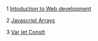 1 [Intoduction to Web development](https://akshayfasale.hashnode.dev/introduction-to-web-and-html)

2 [Javascript Arrays](https://javascriptarraybyakshayfasale.hashnode.dev/javascript-arrays-an-introduction-for-beginners)

3 [Var let Constt](https://akshayfasale.hashnode.dev/var-let-const)
